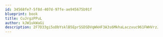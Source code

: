 ```yaml
---
id: 34568fe7-5f8d-407d-97fe-ae945675b91f
blueprint: book
title: CuJrgzPPuL
author: kJW1ukWaGi
description: 2F7D33gi5oDbYsklB5EprSSDSDVqWkHF3A3s6MkhaLaczvuc961FWHVrzJkGISbwXa6CUOHwZ8TKor3zd5PuFLzXvV39PioGAuFu
---
```

